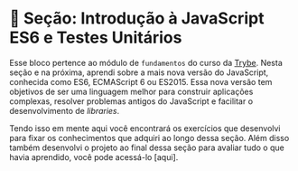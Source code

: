 # :paperclip: Seção: Introdução à JavaScript ES6 e Testes Unitários

Esse bloco pertence ao módulo de `fundamentos` do curso da [Trybe](https://www.betrybe.com/). Nesta seção e na próxima, aprendi sobre a mais nova versão do JavaScript, conhecida como ES6, ECMAScript 6 ou ES2015. Essa nova versão tem objetivos de ser uma linguagem melhor para construir aplicações complexas, resolver problemas antigos do JavaScript e facilitar o desenvolvimento de _libraries_.

Tendo isso em mente aqui você encontrará os exercícios que desenvolvi para fixar os conhecimentos que adquiri ao longo dessa seção. Além disso também desenvolvi o projeto ao final dessa seção para avaliar tudo o que havia aprendido, você pode acessá-lo [aqui].
